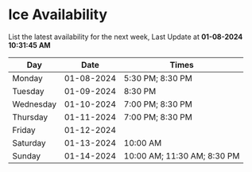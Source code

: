 # Ice Availability

List the latest availability for the next week, Last Update at **01-08-2024 10:31:45 AM**

| Day         | Date        | Times       |
| ----------- | ----------- | ----------- |
|Monday|01-08-2024|5:30 PM; 8:30 PM|
|Tuesday|01-09-2024|8:30 PM|
|Wednesday|01-10-2024|7:00 PM; 8:30 PM|
|Thursday|01-11-2024|7:00 PM; 8:30 PM|
|Friday|01-12-2024||
|Saturday|01-13-2024|10:00 AM|
|Sunday|01-14-2024|10:00 AM; 11:30 AM; 8:30 PM|
